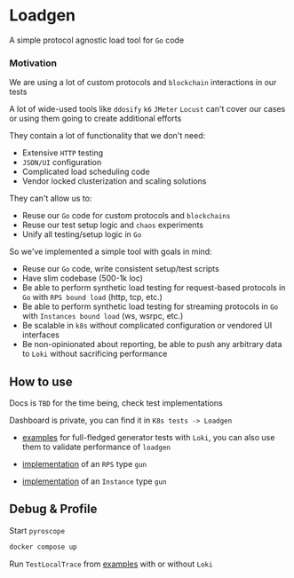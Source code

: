 # Loadgen

A simple protocol agnostic load tool for `Go` code

### Motivation

We are using a lot of custom protocols and `blockchain` interactions in our tests

A lot of wide-used tools like `ddosify` `k6` `JMeter` `Locust` can't cover our cases or using them going to create additional efforts

They contain a lot of functionality that we don't need:
- Extensive `HTTP` testing
- `JSON/UI` configuration
- Complicated load scheduling code
- Vendor locked clusterization and scaling solutions

They can't allow us to:
- Reuse our `Go` code for custom protocols and `blockchains`
- Reuse our test setup logic and `chaos` experiments
- Unify all testing/setup logic in `Go`

So we've implemented a simple tool with goals in mind:
- Reuse our `Go` code, write consistent setup/test scripts
- Have slim codebase (500-1k loc)
- Be able to perform synthetic load testing for request-based protocols in `Go` with `RPS bound load` (http, tcp, etc.)
- Be able to perform synthetic load testing for streaming protocols in `Go` with `Instances bound load` (ws, wsrpc, etc.)
- Be scalable in `k8s` without complicated configuration or vendored UI interfaces
- Be non-opinionated about reporting, be able to push any arbitrary data to `Loki` without sacrificing performance

## How to use
Docs is `TBD` for the time being, check test implementations

Dashboard is private, you can find it in `K8s tests -> Loadgen`

- [examples](loadgen_example_test.go) for full-fledged generator tests with `Loki`, you can also use them to validate performance of `loadgen`

- [implementation](loadgen_gun_mock.go) of an `RPS` type `gun`

- [implementation](loadgen_instance_mock.go) of an `Instance` type `gun`

## Debug & Profile
Start `pyroscope`

```bash
docker compose up
```
Run `TestLocalTrace` from [examples](loadgen_example_test.go) with or without `Loki`